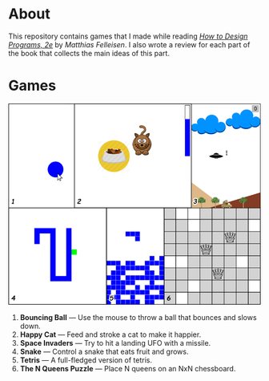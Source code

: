 # About

This repository contains games that I made while reading *[How to Design Programs, 2e](http://www.ccs.neu.edu/home/matthias/HtDP2e/)* by *Matthias Felleisen*.
I also wrote a review for each part of the book that collects the main ideas of this part.

# Games

![Screenshots of the games](screenshot.png)

1. **Bouncing Ball** — Use the mouse to throw a ball that bounces and slows down.
2. **Happy Cat** — Feed and stroke a cat to make it happier.
3. **Space Invaders** — Try to hit a landing UFO with a missile.
4. **Snake** — Control a snake that eats fruit and grows.
5. **Tetris** — A full-fledged version of tetris.
6. **The N Queens Puzzle** — Place N queens on an NxN chessboard.

